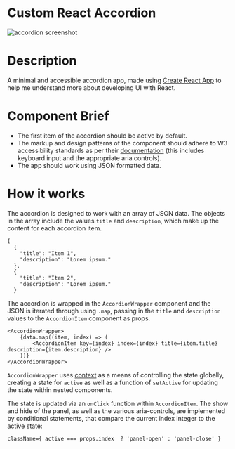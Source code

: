 # Custom React Accordion

![accordion screenshot](accordion-app.png)

# Description

A minimal and accessible accordion app, made using [Create React App](https://create-react-app.dev/) to help me understand more about developing UI with React. 

# Component Brief

- The first item of the accordion should be active by default. 
- The markup and design patterns of the component should adhere to W3 accessibility standards as per their [documentation](https://www.w3.org/TR/wai-aria-practices-1.1/#accordion) (this includes keyboard input and the appropriate aria controls).
- The app should work using JSON formatted data. 

# How it works

The accordion is designed to work with an array of JSON data. The objects in the array include the values `title` and `description`, which make up the content for each accordion item.  

```
[
  {
    "title": "Item 1",
    "description": "Lorem ipsum."
  },
  {
    "title": "Item 2",
    "description": "Lorem ipsum."
  }
```

The accordion is wrapped in the `AccordionWrapper` component and the JSON is iterated through using `.map`, passing in the `title` and `description` values to the `AccordionItem` component as props. 

```
<AccordionWrapper>
    {data.map((item, index) => (
        <AccordionItem key={index} index={index} title={item.title} description={item.description} />
    ))}
</AccordionWrapper>
```

`AccordionWrapper` uses [context](https://reactjs.org/docs/context.html) as a means of controlling the state globally, creating a state for `active` as well as a function of `setActive` for updating the state within nested components.

The state is updated via an `onClick` function within `AccordionItem`. The show and hide of the panel, as well as the various aria-controls, are implemented by conditional statements, that compare the current index integer to the active state: 

```
className={ active === props.index  ? 'panel-open' : 'panel-close' }
```


